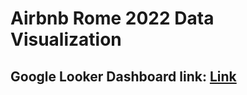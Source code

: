 # Airbnb Rome 2022 Data Visualization
## Google Looker Dashboard link: [Link](https://lookerstudio.google.com/reporting/702b7f10-daa7-4ddc-8037-72764a6f22d4)